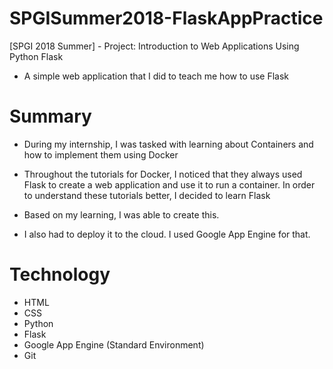 # SPGISummer2018-FlaskAppPractice
[SPGI 2018 Summer] - Project: Introduction to Web Applications Using Python Flask
- A simple web application that I did to teach me how to use Flask

# Summary
- During my internship, I was tasked with learning about Containers and how to implement them using Docker

- Throughout the tutorials for Docker, I noticed that they always used Flask to create a web application and use it to run a container. In order to understand these tutorials better, I decided to learn Flask

- Based on my learning, I was able to create this.

- I also had to deploy it to the cloud. I used Google App Engine for that.

# Technology
- HTML
- CSS
- Python
- Flask
- Google App Engine (Standard Environment)
- Git
